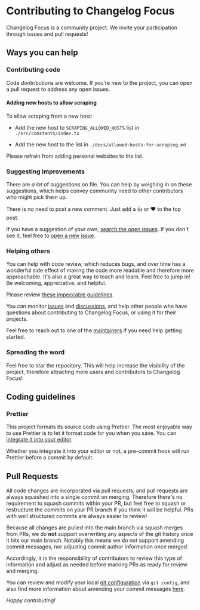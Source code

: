 # Contributing to Changelog Focus

Changelog Focus is a community project. We invite your participation through issues and pull requests!

## Ways you can help

### Contributing code

Code dontributions are welcome. If you're new to the project, you can open a pull request to address any open issues.

#### Adding new hosts to allow scraping

To allow scraping from a new host:

- Add the new host to `SCRAPING_ALLOWED_HOSTS` list in `./src/constants/index.ts`

- Add the new host to the list in `./docs/allowed-hosts-for-scraping.md`

Please refrain from adding personal websites to the list.

### Suggesting improvements

There are _a lot_ of suggestions on file. You can help by weighing in on these suggestions, which helps convey community need to other contributors who might pick them up.

There is no need to post a new comment. Just add a :thumbsup: or :heart: to
the top post.

If you have a suggestion of your own, [search the open issues][issues]. If you don't see it, feel free to [open a new issue][open an issue].

[open an issue]: https://github.com/dhruvmisra/changelog-focus/issues/new/choose

### Helping others

You can help with code review, which reduces bugs, and over time has a
wonderful side effect of making the code more readable and therefore more
approachable. It's also a great way to teach and learn. Feel free to jump in!
Be welcoming, appreciative, and helpful.

Please review [these impeccable guidelines][code review guidelines].

You can monitor [issues][] and [discussions][], and help other people who have questions about contributing to Changelog Focus, or using it for their projects.

Feel free to reach out to one of the [maintainers][]
if you need help getting started.

[code review guidelines]: https://kickstarter.engineering/a-guide-to-mindful-communication-in-code-reviews-48aab5282e5e
[issues]: https://github.com/dhruvmisra/changelog-focus/issues
[discussions]: https://github.com/dhruvmisra/changelog-focus/discussions
[maintainers]: https://github.com/dhruvmisra/changelog-focus#project-leaders


### Spreading the word

Feel free to star the repository. This will help increase the visibility of the project, therefore attracting more users and contributors to Changelog Focus!


## Coding guidelines

### Prettier

This project formats its source code using Prettier. The most enjoyable way to use Prettier is to let it format code for you when you save. You can [integrate it into your editor][integrate prettier].

Whether you integrate it into your editor or not, a pre-commit hook will run
Prettier before a commit by default.

[integrate prettier]: https://prettier.io/docs/en/editors.html


## Pull Requests

All code changes are incorporated via pull requests, and pull requests are always squashed into a single commit on merging. Therefore there's no requirement to squash commits within your PR, but feel free to squash or restructure the commits on your PR branch if you think it will be helpful. PRs with well structured commits are always easier to review!

Because all changes are pulled into the main branch via squash merges from PRs, we do **not** support overwriting any aspects of the git history once it hits our main branch. Notably this means we do not support amending commit messages, nor adjusting commit author information once merged.

Accordingly, it is the responsibility of contributors to review this type of information and adjust as needed before marking PRs as ready for review and merging.

You can review and modify your local [git configuration][git-config] via `git config`, and also find more information about amending your commit messages [here][amending-commits].

[git-config]: https://git-scm.com/book/en/v2/Customizing-Git-Git-Configuration
[amending-commits]: https://docs.github.com/en/github/committing-changes-to-your-project/changing-a-commit-message#rewriting-the-most-recent-commit-message


*Happy contributing!*
